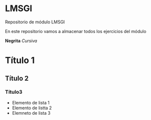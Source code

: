 # LMSGI
Repositorio de módulo LMSGI

En este repositorio vamos a almacenar todos los ejercicios del módulo

**Negrita**
*Cursiva*

# Título 1
## Título 2
### Título3

- Elemento de lista 1
- Elemento de listta 2
- Elemneto de lista 3
